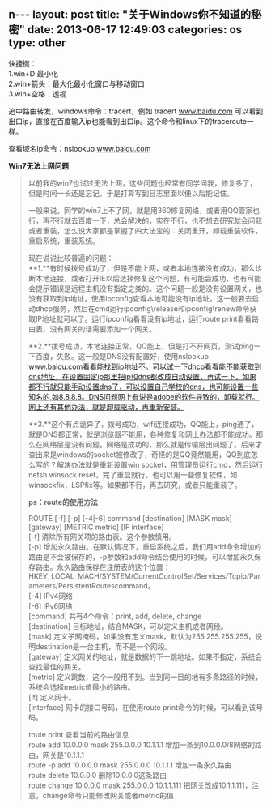 n---
layout: post
title: "关于Windows你不知道的秘密"
date: 2013-06-17 12:49:03
categories: os
type: other
---

快捷键：  
1.win+D:最小化  
2.win+箭头：最大化最小化窗口与移动窗口  
3.win+空格：透视   

追中路由转发，windows命令：tracert，例如 tracert www.baidu.com 可以看到出口ip，直接在百度输入ip也能看到出口ip。这个命令和linux下的traceroute一样。

查看域名ip命令：nslookup www.baidu.com

**Win7无法上网问题**

>以前我的win7也试过无法上网，这些问题也经常有同学问我，修复多了，但是时间一长还是忘记，于是打算写到日志里面以便以后能记住。
>
>一般来说，同学的win7上不了网，就是用360修复网络，或者用QQ管家也行，再不行就去百度一下，总会解决的，实在不行，也不想去研究就会问我或者重装，怎么说大家都是掌握了四大法宝的：关闭重开，卸载重装软件，重启系统，重装系统。
>
>现在说说比较普遍的问题：  
>**1.**有时候拨号成功了，但是不能上网，或者本地连接没有成功，那么诊断本地连接，或者打开IE以后选择修复这个问题，有可能会成功，也有可能会提示错误是远程主机没有指定之类的。这个问题一般是没有设置网关，也没有获取到ip地址，使用ipconfig查看本地可能没有ip地址，这一般要去启动dhcp服务，然后在cmd运行ipconfig\\release和ipconfig\\renew命令获取IP地址就可以了。运行ipconfig看看没有ip地址，运行route print看看路由表，没有网关的话需要添加一个网关。
>
>**2.**拨号成功，本地连接正常，QQ能上，但是打不开网页，测试ping一下百度，失败。这一般是DNS没有配置好，使用nslookup www.baidu.com看看能找到ip地址不。可以试一下dhcp看看能不能获取到dns地址，在设置固定ip那里把ip和dns都改成自动设置，再试一下，如果都不行就只能手动设置dns了，可以设置自己学校的dns，也可能设置一些知名的,如8.8.8.8。DNS问题网上有说是adobe的软件导致的，卸载就行。网上还有其他办法，就是卸载驱动，再重新安装。
>
>**3.**这个有点诡异了，拨号成功，wifi连接成功，QQ能上，ping通了，就是DNS都正常，就是浏览器不能用，各种修复和网上办法都不能成功。那么在网络层是没有问题，网络是成功的，那么就是传输层出问题了。后来才查出来是windows的socket被修改了，奇怪的是QQ竟然能用，QQ到底怎么写的？解决办法就是重新设置win socket，用管理员运行cmd，然后运行netsh winsock reset，完了重启就行。也可以用一些修复软件，如winsockfix，LSPfix等。如果都不行，再去研究，或者只能重装了。
>
>
>**ps：route的使用方法**
>
>ROUTE \[-f\] \[-p\] \[-4|-6\] command \[destination\] \[MASK mask\] \[gateway\] \[METRIC metric\] \[IF interface\]  
>\[-f\] 清除所有网关项的路由表。这个参数慎用。  
>\[-p\] 增加永久路由。在默认情况下，重启系统之后，我们用add命令增加的路由是不会被保存的，-p参数和add命令结合使用的时候，可以增加永久保存路由。永久路由保存在注册表的这个位置：HKEY_LOCAL_MACH/SYSTEM/CurrentControlSet/Services/Tcpip/Parameters/PersistentRoutescommand。  
>\[-4\] IPv4网络  
>\[-6\] IPv6网络  
>\[command\] 共有4个命令：print, add, delete, change  
>\[destination\] 目标地址，结合MASK，可以定义主机或者网段。  
>\[mask\] 定义子网掩码，如果没有定义mask，默认为255.255.255.255，说明destination是一台主机，而不是一个网段。  
>\[gateway\] 定义网关的地址，就是数据的下一跳地址。如果不指定，系统会查找最佳的网关。  
>\[metric\] 定义跳数，这个一般用不到。当到同一目的地有多条路径的时候，系统会选择metric值最小的路由。  
>\[if\] 定义网卡。  
>\[interface\] 网卡的接口号码，在使用route print命令的时候，可以看到该号码。  
>
>route print 查看当前的路由信息  
>route add 10.0.0.0 mask 255.0.0.0 10.1.1.1 增加一条到10.0.0.0/8网络的路由，网关是10.1.1.1  
>route -p add 10.0.0.0 mask 255.0.0.0 10.1.1.1 增加一条永久路由  
>route delete 10.0.0.0 删除10.0.0.0这条路由  
>route change 10.0.0.0 mask 255.0.0.0 10.1.1.111 把网关改成10.1.1.111，注意，change命令只能修改网关或者metric的值  
